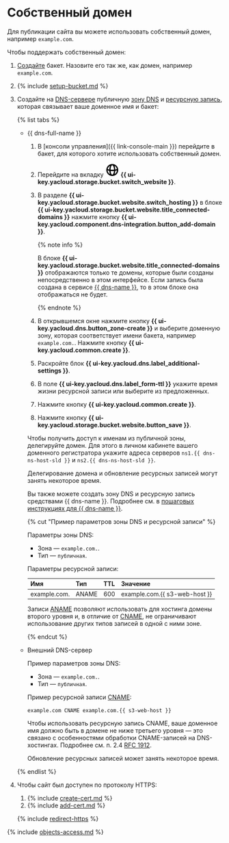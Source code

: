 # Собственный домен

Для публикации сайта вы можете использовать собственный домен, например `example.com`.

Чтобы поддержать собственный домен:

1. [Создайте](../buckets/create.md) бакет. Назовите его так же, как домен, например `example.com`.

1. {% include [setup-bucket.md](../../../_includes/storage/setup-bucket.md) %}

1. Создайте на [DNS-сервере](../../../glossary/dns.md#dns-server) публичную [зону DNS](../../../dns/concepts/dns-zone.md) и [ресурсную запись](../../../dns/concepts/resource-record.md), которая связывает ваше доменное имя и бакет:

    {% list tabs %}

    - {{ dns-full-name }}

      1. В [консоли управления]({{ link-console-main }}) перейдите в бакет, для которого хотите использовать собственный домен.
      1. Перейдите на вкладку ![website](../../../_assets/console-icons/globe.svg) **{{ ui-key.yacloud.storage.bucket.switch_website }}**.
      1. В разделе **{{ ui-key.yacloud.storage.bucket.website.switch_hosting }}** в блоке **{{ ui-key.yacloud.storage.bucket.website.title_connected-domains }}** нажмите кнопку **{{ ui-key.yacloud.component.dns-integration.button_add-domain }}**.

          {% note info %}

          В блоке **{{ ui-key.yacloud.storage.bucket.website.title_connected-domains }}** отображаются только те домены, которые были созданы непосредственно в этом интерфейсе. Если запись была создана в сервисе [{{ dns-name }}](../../../dns/quickstart.md), то в этом блоке она отображаться не будет.

          {% endnote %}

      1. В открывшемся окне нажмите кнопку **{{ ui-key.yacloud.dns.button_zone-create }}** и выберите доменную зону, которая соответствует имени бакета, например `example.com.`. Нажмите кнопку **{{ ui-key.yacloud.common.create }}**.
      1. Раскройте блок **{{ ui-key.yacloud.dns.label_additional-settings }}**.
      1. В поле **{{ ui-key.yacloud.dns.label_form-ttl }}** укажите время жизни ресурсной записи или выберите из предложенных.
      1. Нажмите кнопку **{{ ui-key.yacloud.common.create }}**.
      1. Нажмите кнопку **{{ ui-key.yacloud.storage.bucket.website.button_save }}**.

      Чтобы получить доступ к именам из публичной зоны, делегируйте домен. Для этого в личном кабинете вашего доменного регистратора укажите адреса серверов `ns1.{{ dns-ns-host-sld }}` и `ns2.{{ dns-ns-host-sld }}`.

      Делегирование домена и обновление ресурсных записей могут занять некоторое время.

      Вы также можете создать зону DNS и ресурсную запись средствами {{ dns-name }}. Подробнее см. в [пошаговых инструкциях для {{ dns-name }}](../../../dns/operations/). 

      {% cut "Пример параметров зоны DNS и ресурсной записи" %}

      Параметры зоны DNS:
      * Зона — `example.com.`.
      * Тип — `публичная`.

      Параметры ресурсной записи:

      | Имя          | Тип   | TTL | Значение                      |
      |--------------|-------|-----|-------------------------------|
      | example.com. | ANAME | 600 | example.com.{{ s3-web-host }} |

      Записи [ANAME](../../../dns/concepts/resource-record.md#aname) позволяют использовать для хостинга домены второго уровня и, в отличие от [CNAME](../../../dns/concepts/resource-record.md#cname), не ограничивают использование других типов записей в одной с ними зоне. 

      {% endcut %}

    - Внешний DNS-сервер

      Пример параметров зоны DNS:
      * Зона — `example.com.`.
      * Тип — `публичная`.
      
      Пример ресурсной записи [CNAME](../../../dns/concepts/resource-record.md#cname): 

      ```text
      example.com CNAME example.com.{{ s3-web-host }}
      ```

      Чтобы использовать ресурсную запись CNAME, ваше доменное имя должно быть в домене не ниже третьего уровня — это связано с особенностями обработки CNAME-записей на DNS-хостингах. Подробнее см. п. 2.4 [RFC 1912](https://www.ietf.org/rfc/rfc1912.txt).

      Обновление ресурсных записей может занять некоторое время.

    {% endlist %}


1. Чтобы сайт был доступен по протоколу HTTPS:

    1. {% include [create-cert.md](../../../_includes/storage/create-cert.md) %}
    1. {% include [add-cert.md](../../../_includes/storage/add-cert.md) %}

    {% include [redirect-https](../../../_includes/storage/redirect-https.md) %}
   

{% include [objects-access.md](../../../_includes/storage/objects-access.md) %}
